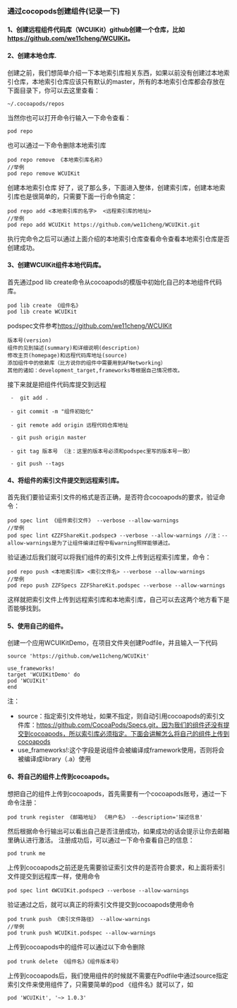 ### 通过cocopods创建组件(记录一下)

#### 1、创建远程组件代码库（WCUIKit）github创建一个仓库，比如<https://github.com/we11cheng/WCUIKit>。
#### 2、创建本地仓库.

创建之前，我们想简单介绍一下本地索引库相关东西，如果以前没有创建过本地索引仓库，本地索引仓库应该只有默认的master，所有的本地索引仓库都会存放在下面目录下，你可以去这里查看：

```
~/.cocoapods/repos
```
当然你也可以打开命令行输入一下命令查看：

```
pod repo
```
也可以通过一下命令删除本地索引库

```
pod repo remove 《本地索引库名称》
//举例
pod repo remove WCUIKit
```
创建本地索引仓库
好了，说了那么多，下面进入整体，创建索引库，创建本地索引库也是很简单的，只需要下面一行命令搞定：

```
pod repo add <本地索引库的名字>  <远程索引库的地址> 
//举例
pod repo add WCUIKit https://github.com/we11cheng/WCUIKit.git
```
执行完命令之后可以通过上面介绍的本地索引仓库查看命令查看本地索引仓库是否创建成功。

#### 3、创建WCUIKit组件本地代码库。

首先通过pod lib create命令从cocoapods的模版中初始化自己的本地组件代码库。

```
pod lib create 《组件名》
pod lib create WCUIKit
```
podspec文件参考<https://github.com/we11cheng/WCUIKit>

```
版本号(version)
组件的见到描述(summary)和详细说明(description)
修改主页(homepage)和远程代码库地址(source)
添加组件中的依赖库（比方说你的组件中需要用到AFNetworking）
其他的诸如：development_target,frameworks等根据自己情况修改。
```
接下来就是把组件代码库提交到远程

```
 -  git add .

 - git commit -m "组件初始化"

 - git remote add origin 远程代码仓库地址

 - git push origin master

 - git tag 版本号 （注：这里的版本号必须和podspec里写的版本号一致）

 - git push --tags
```
#### 4、将组件的索引文件提交到远程索引库。

首先我们要验证索引文件的格式是否正确，是否符合cocoapods的要求，验证命令：

```
pod spec lint 《组件索引文件》 --verbose --allow-warnings
//举例
pod spec lint 《ZZFShareKit.podspec》 --verbose --allow-warnings //注：--allow-warnings是为了让组件编译过程中有warning照样能够通过。
```

验证通过后我们就可以将我们组件的索引文件上传到远程索引库里，命令：

```
pod repo push <本地索引库> <索引文件名> --verbose --allow-warnings
//举例
pod repo push ZZFSpecs ZZFShareKit.podspec --verbose --allow-warnings
```
这样就把索引文件上传到远程索引库和本地索引库，自己可以去这两个地方看下是否能够找到。

#### 5、使用自己的组件。
创建一个应用WCUIKitDemo，在项目文件夹创建Podfile，并且输入一下代码

```
source 'https://github.com/we11cheng/WCUIKit'
  
use_frameworks!
target 'WCUIKitDemo' do
pod 'WCUIKit'
end
```

注：

- source：指定索引文件地址，如果不指定，则自动引用cocoapods的索引文件库：https://github.com/CocoaPods/Specs.git，因为我们的组件还没有提交到cocoapods，所以索引库必须指定。下面会讲解怎么将自己的组件上传到cocoapods
- use_frameworks!:这个字段是说组件会被编译成framework使用，否则将会被编译成library（.a）使用

#### 6、将自己的组件上传到cocoapods。

想把自己的组件上传到cocoapods，首先需要有一个cocoapods账号，通过一下命令注册：

```
pod trunk register 《邮箱地址》 《用户名》 --description='描述信息'
```
然后根据命令行输出可以看出自己是否注册成功，如果成功的话会提示让你去邮箱里确认进行激活。
注册成功后，可以通过一下命令查看自己的信息：

```
pod trunk me
```
上传到cocoapods之前还是先需要验证索引文件的是否符合要求，和上面将索引文件提交到远程库一样，使用命令

```
pod spec lint 《WCUIKit.podspec》 --verbose --allow-warnings
```
验证通过之后，就可以真正的将索引文件提交到cocoapods使用命令

```
pod trunk push 《索引文件路径》 --allow-warnings
//举例
pod trunk push WCUIKit.podspec --allow-warnings
```
上传到cocoapods中的组件可以通过以下命令删除

```
pod trunk delete 《组件名》《组件版本号》
```
上传到cocoapods后，我们使用组件的时候就不需要在Podfile中通过source指定索引文件来使用组件了，只需要简单的pod 《组件名》就可以了，如

```
pod 'WCUIKit', '~> 1.0.3'
```







